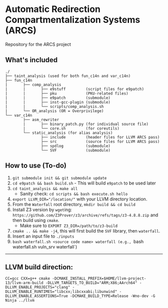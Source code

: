 # Automatic Redirection Compartmentalization Systems (ARCS)
Repository for the ARCS project

## What's included

```
./
├── taint_analysis (used for both fun_c14n and var_c14n)
├── fun_c14n
|       ├── comp_analysis
|       |       ├── e9stuff         (script files for e9patch)
|       |       ├── pku             (PKU-related files)
|       |       ├── e9patch         (submodule)
|       |       ├── inst-gcc-plugin (submodule)
|       |       └── scripts/comp_analysis.sh
|       └── OR_analysis (OR = Overprivilege)
└── var_c14n
        ├── asm_rewriter
        |       ├── binary_patch.py (for individual source file)
        |       └── core.sh         (for coreutils)
        └── static_analysis (for alias analysis)
                ├── include         (header files for LLVM ARCS pass)
                ├── src             (source files for LLVM ARCS pass)
                ├── spdlog          (submodule)
                └── SVF             (submodule)
```

## How to use (To-do)
1) `git submodule init && git submodule update`
2) `cd e9patch && bash build.sh` - This will build `e9patch` to be used later
3) `cd taint_analysis && make all`  
    - Sanity check: `cd scripts && bash execute.sh hello`
4) `export LLVM_DIR="/location/"` with your LLVM directory location.
5) From the `Waterfall` root directory, `mkdir build && cd build`
6) Install Z3 version by `wget`ing: `https://github.com/Z3Prover/z3/archive/refs/tags/z3-4.8.8.zip` and then build using `cmake`.
     - Make sure to `EXPORT Z3_DIR=/path/to/z3-build`
7) `cmake .. && make -j4`, this will first build the `SVF` library, then `waterfall`.
8) Insert an input file to `./inputs`
9) `bash waterfall.sh <source code name> waterfall (e.g., `bash waterfall.sh vuln_srv waterfall`)

--- 
## LLVM build direction:
```
CC=gcc CXX=g++ cmake -DCMAKE_INSTALL_PREFIX=$HOME/llvm-project-13/llvm-arm-build -DLLVM_TARGETS_TO_BUILD="ARM;X86;AArch64" -DLLVM_ENABLE_PROJECTS="clang" -DLLVM_ENABLE_RUNTIMES="libcxx;libcxxabi;libunwind" -DLLVM_ENABLE_ASSERTIONS=True -DCMAKE_BUILD_TYPE=Release -Wno-dev -G Ninja ../llvm
```